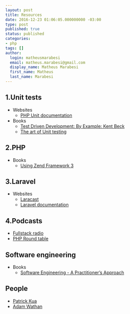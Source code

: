 ```yaml
---
layout: post
title: Resources
date: 2016-12-23 01:06:05.000000000 -03:00
type: post
published: true
status: published
categories:
- php
tags: []
author:
  login: matheusmarabesi
  email: matheus.marabesi@gmail.com
  display_name: Matheus Marabesi
  first_name: Matheus
  last_name: Marabesi
---
```


## 1.Unit tests

* Websites
    - [PHP Unit documentation](https://phpunit.de/)
* Books
    - [Test Driven Development: By Example: Kent Beck](https://www.amazon.com/Test-Driven-Development-Kent-Beck/dp/0321146530)
    - [The art of Unit testing](http://www.cs.umss.edu.bo/doc/material/mat_gral_137/The%20Art%20of%20Unit%20Testing%20with%20Examples%20in%20.NET%20(Manning%202009).pdf)

## 2.PHP

* Books
    - [Using Zend Framework 3](https://olegkrivtsov.github.io/using-zend-framework-3-book/html/)

## 3.Laravel

* Websites
    - [Laracast](https://laracasts.com/)
    - [Laravel documentation](https://laravel.com/docs/)
    
## 4.Podcasts

* [Fullstack radio](http://www.fullstackradio.com/)
* [PHP Round table](https://www.phproundtable.com/)

## Software engineering

* Books
    - [Software Engineering - A Practitioner’s Approach](http://www.vumultan.com/Books/CS605-Software%20Engineering%20Practitioner%E2%80%99s%20Approach%20%20by%20Roger%20S.%20Pressman%20.pdf)
    
## People

* [Patrick Kua](https://www.thekua.com/atwork/2014/11/the-definition-of-a-tech-lead/)
* [Adam Wathan](https://adamwathan.me/)
